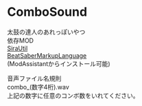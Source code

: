 # ComboSound
太鼓の達人のあれっぽいやつ  
依存MOD  
[SiraUtil](https://github.com/Auros/SiraUtil)  
[BeatSaberMarkupLanguage](https://github.com/monkeymanboy/BeatSaberMarkupLanguage)  
(ModAssistantからインストール可能)
  
音声ファイル名規則  
combo_(数字4桁).wav  
上記の数字に任意のコンボ数をいれてください。
